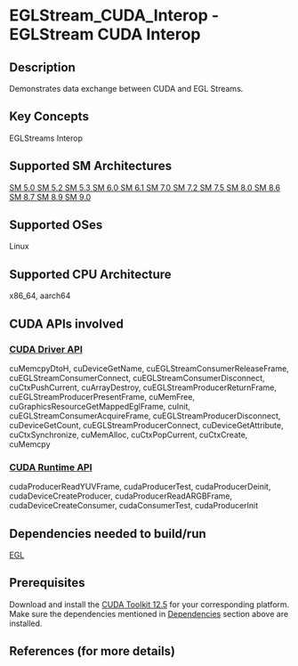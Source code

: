 # EGLStream_CUDA_Interop - EGLStream CUDA Interop

## Description

Demonstrates data exchange between CUDA and EGL Streams.

## Key Concepts

EGLStreams Interop

## Supported SM Architectures

[SM 5.0 ](https://developer.nvidia.com/cuda-gpus)  [SM 5.2 ](https://developer.nvidia.com/cuda-gpus)  [SM 5.3 ](https://developer.nvidia.com/cuda-gpus)  [SM 6.0 ](https://developer.nvidia.com/cuda-gpus)  [SM 6.1 ](https://developer.nvidia.com/cuda-gpus)  [SM 7.0 ](https://developer.nvidia.com/cuda-gpus)  [SM 7.2 ](https://developer.nvidia.com/cuda-gpus)  [SM 7.5 ](https://developer.nvidia.com/cuda-gpus)  [SM 8.0 ](https://developer.nvidia.com/cuda-gpus)  [SM 8.6 ](https://developer.nvidia.com/cuda-gpus)  [SM 8.7 ](https://developer.nvidia.com/cuda-gpus)  [SM 8.9 ](https://developer.nvidia.com/cuda-gpus)  [SM 9.0 ](https://developer.nvidia.com/cuda-gpus)

## Supported OSes

Linux

## Supported CPU Architecture

x86_64, aarch64

## CUDA APIs involved

### [CUDA Driver API](http://docs.nvidia.com/cuda/cuda-driver-api/index.html)
cuMemcpyDtoH, cuDeviceGetName, cuEGLStreamConsumerReleaseFrame, cuEGLStreamConsumerConnect, cuEGLStreamConsumerDisconnect, cuCtxPushCurrent, cuArrayDestroy, cuEGLStreamProducerReturnFrame, cuEGLStreamProducerPresentFrame, cuMemFree, cuGraphicsResourceGetMappedEglFrame, cuInit, cuEGLStreamConsumerAcquireFrame, cuEGLStreamProducerDisconnect, cuDeviceGetCount, cuEGLStreamProducerConnect, cuDeviceGetAttribute, cuCtxSynchronize, cuMemAlloc, cuCtxPopCurrent, cuCtxCreate, cuMemcpy

### [CUDA Runtime API](http://docs.nvidia.com/cuda/cuda-runtime-api/index.html)
cudaProducerReadYUVFrame, cudaProducerTest, cudaProducerDeinit, cudaDeviceCreateProducer, cudaProducerReadARGBFrame, cudaDeviceCreateConsumer, cudaConsumerTest, cudaProducerInit

## Dependencies needed to build/run
[EGL](../../../README.md#egl)

## Prerequisites

Download and install the [CUDA Toolkit 12.5](https://developer.nvidia.com/cuda-downloads) for your corresponding platform.
Make sure the dependencies mentioned in [Dependencies]() section above are installed.

## References (for more details)

